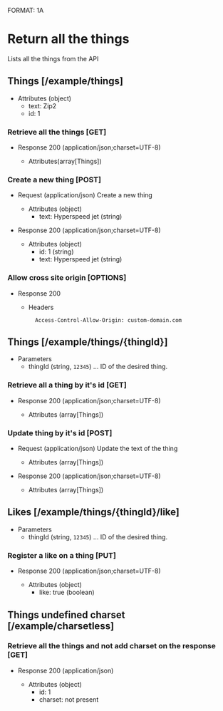 FORMAT: 1A

# Return all the things
Lists all the things from the API

## Things [/example/things]

+ Attributes (object)
    + text: Zip2
    + id: 1

### Retrieve all the things [GET]

+ Response 200 (application/json;charset=UTF-8)

    + Attributes(array[Things])

### Create a new thing [POST]

+ Request (application/json)
Create a new thing

    + Attributes (object)
        + text: Hyperspeed jet (string)

+ Response 200 (application/json;charset=UTF-8)

    + Attributes (object)
        + id: 1 (string)
        + text: Hyperspeed jet (string)

### Allow cross site origin [OPTIONS]

+ Response 200
    + Headers

            Access-Control-Allow-Origin: custom-domain.com

## Things [/example/things/{thingId}]

+ Parameters
    + thingId (string, `12345`) ... ID of the desired thing.

### Retrieve all a thing by it's id [GET]

+ Response 200 (application/json;charset=UTF-8)

    + Attributes (array[Things])

### Update thing by it's id [POST]

+ Request (application/json)
Update the text of the thing

    + Attributes (array[Things])

+ Response 200 (application/json;charset=UTF-8)

    + Attributes (array[Things])

## Likes [/example/things/{thingId}/like]

+ Parameters
    + thingId (string, `12345`) ... ID of the desired thing.

### Register a like on a thing [PUT]

+ Response 200 (application/json;charset=UTF-8)

    + Attributes (object)
        + like: true (boolean)


## Things undefined charset [/example/charsetless]

### Retrieve all the things and not add charset on the response [GET]

+ Response 200 (application/json)

    + Attributes (object)
        + id: 1
        + charset: not present
